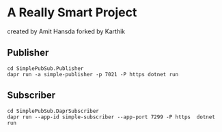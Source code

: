 # A Really Smart Project
created by Amit Hansda
forked by Karthik

## Publisher
```
cd SimplePubSub.Publisher
dapr run -a simple-publisher -p 7021 -P https dotnet run
```

## Subscriber

```
cd SimplePubSub.DaprSubscriber
dapr run --app-id simple-subscriber --app-port 7299 -P https  dotnet run
```
